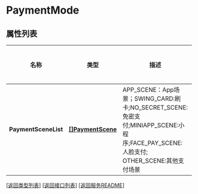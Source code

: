 # PaymentMode

## 属性列表

名称 | 类型 | 描述 | 补充说明
------------ | ------------- | ------------- | -------------
**PaymentSceneList** | [**[]PaymentScene**](PaymentScene.md) | APP_SCENE：App场景；SWING_CARD:刷卡;NO_SECRET_SCENE:免密支付;MINIAPP_SCENE:小程序;FACE_PAY_SCENE:人脸支付; OTHER_SCENE:其他支付场景 | [可选] 

[\[返回类型列表\]](README.md#类型列表)
[\[返回接口列表\]](README.md#接口列表)
[\[返回服务README\]](README.md)



